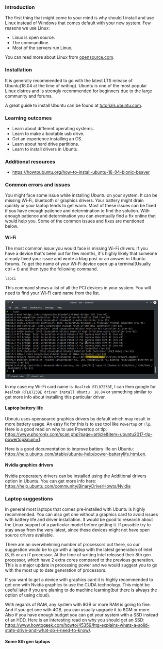### Introduction

The first thing that might come to your mind is why should I install and use Linux instead of Windows that comes default 
with your new system. Few reasons we use Linux:

- Linux is open source.
- The commandline.
- Most of the servers run Linux.

You can read more about Linux from [opensource.com](https://opensource.com/resources/linux).

### Installation

It is generally recommended to go with the latest LTS release of Ubuntu(18.04 at the time of writing). Ubuntu is one of 
the most popular Linux distros and is strongly recommended for beginners due to the large community and forums.

A great guide to install Ubuntu can be found at [tutorials.ubuntu.com](https://tutorials.ubuntu.com/tutorial/tutorial-install-ubuntu-desktop#0).

### Learning outcomes

- Learn about different operating systems.
- Learn to make a bootable usb drive.
- Get an experience installing an OS.
- Learn about hard drive partitions.
- Learn to install drivers in Ubuntu.

### Additional resources

- https://howtoubuntu.org/how-to-install-ubuntu-18-04-bionic-beaver

### Common errors and issues

You might face some issue while installing Ubuntu on your system. It can be missing Wi-Fi, bluetooth or graphics 
drivers. Your battery might drain quickly or your laptop tends to get warm. Most of these issues can be fixed if you 
have enough patience and determination to find the solution. With enough patience and determination you can eventually 
find a fix online that would help you. Some of the common issues and fixes are mentioned below.

#### Wi-Fi
The most common issue you would face is missing Wi-Fi drivers. If you have a device that's been out for few months, 
it's highly likely that someone already fixed your issue and wrote a blog post or an answer in Ubuntu forums. To get 
the name of your Wi-Fi device open up a terminal(Usually ctrl + t) and then type the following command.

```bash
lspci
```

This command shows a list of all the PCI devices in your system. You will need to find your Wi-Fi card name from the 
list.

![lspci](images/wifi.png)

In my case my Wi-Fi card name is` Realtek RTL8723BE`, I can then google for `Realtek RTL8723BE driver install Ubuntu 
18.04` or something similar to get more info about installing this particular driver.

#### Laptop battery life

Ubnutu uses opensource graphics drivers by default which may result in more battery usage. An easy fix for this is to 
use tool like `Powertop` or `Tlp`. Here is a good read on why to use Powertop or tlp: 
https://www.phoronix.com/scan.php?page=article&item=ubuntu2017-tlp-powertop&num=1.
 
Here is a good documentation to improve battery life on 
Ubuntu: https://help.ubuntu.com/stable/ubuntu-help/power-batterylife.html.en.

#### Nvidia graphics drivers

Nvidia properatery drivers can be installed using the Additional drivers option in Ubuntu. You can get more info here: 
https://help.ubuntu.com/community/BinaryDriverHowto/Nvidia

### Laptop suggestions

In general most laptops that comes pre-installed with Ubuntu is highly recommended. You can also get one without a 
graphics card to avoid issues with battery life and driver installation. It would be good to research about the 
Linux support of a particular model before getting it. If possible try to stay away from the very latest, since 
these devices might not have open source drivers available. 

There are an overwhelming number of processors out there, so our suggestion would be to go with a laptop with the 
latest generation of Intel i3, i5 or an i7 processor. At the time of writing Intel released their 8th gen processor, 
which have 2 extra cores compared to the previous generation. This is a major update in processing power and we would 
suggest you to go with the most up to date generation of processors.

If you want to get a device with graphics card it is highly recommended to get one with Nvidia graphics to use the CUDA 
technology. This might be useful later if you are planing to do machine learning(but there is always the option of 
using cloud). 

With regards of RAM, any system with 8GB or more RAM is going to fine. And if you get one with 4GB, you can usually 
upgrade it to 8GM or more. Also if you have enough budget you can get your system with a SSD instead of an HDD. Here is 
an interesting read on why you should get an SSD: https://www.howtogeek.com/howto/45359/htg-explains-whats-a-solid-state-drive-and-what-do-i-need-to-know/.

#### Some 8th gen laptops

